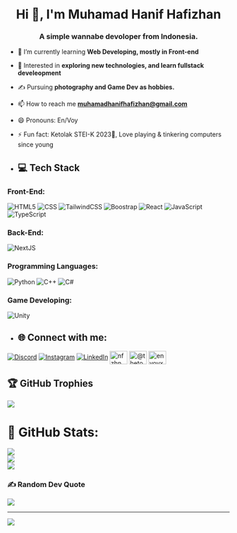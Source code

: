 <h1 align="center">Hi 👋, I'm Muhamad Hanif Hafizhan</h1>
<h3 align="center">A simple wannabe devoloper from Indonesia.</h3>

- 🌱 I’m currently learning **Web Developing, mostly in Front-end** 
- 👀 Interested in **exploring new technologies, and learn fullstack develeopment**
- ✍️ Pursuing **photography and Game Dev as hobbies.**
- 📫 How to reach me **muhamadhanifhafizhan@gmail.com**
- 😄 Pronouns: En/Voy
- ⚡ Fun fact: Ketolak STEI-K 2023🥲, Love playing & tinkering computers since young

- ## 💻 Tech Stack

### Front-End:
 ![HTML5](https://img.shields.io/badge/HTML5-E34F26?style=for-the-badge&logo=html5&logoColor=white)
 ![CSS](https://img.shields.io/badge/CSS3-1572B6?style=for-the-badge&logo=css3&logoColor=white)
 ![TailwindCSS](https://img.shields.io/badge/tailwindcss-%2338B2AC.svg?style=for-the-badge&logo=tailwind-css&logoColor=white)
 ![Boostrap](https://img.shields.io/badge/Bootstrap-563D7C?style=for-the-badge&logo=bootstrap&logoColor=white)
 ![React](https://img.shields.io/badge/React-20232A?style=for-the-badge&logo=react&logoColor=61DAFB)
 ![JavaScript](https://img.shields.io/badge/JavaScript-F7DF1E?style=for-the-badge&logo=javascript&logoColor=black)
 ![TypeScript](https://img.shields.io/badge/TypeScript-3178C6?style=for-the-badge&logo=typescript&logoColor=white)
 


### Back-End:
 ![NextJS](https://img.shields.io/badge/next%20js-000000?style=for-the-badge&logo=nextdotjs&logoColor=white)
 

### Programming Languages:
 ![Python](https://img.shields.io/badge/Python-14354C?style=for-the-badge&logo=python)
 ![C++](https://img.shields.io/badge/C%2B%2B-00599C?style=for-the-badge&logo=c%2B%2B&logoColor=white)
 ![C#](https://img.shields.io/badge/c%23-%23239120.svg?style=for-the-badge&logo=csharp&logoColor=white)
 

 ### Game Developing:
![Unity](https://img.shields.io/badge/Unity-100000?style=for-the-badge&logo=unity&logoColor=white)



- ## 🌐 Connect with me:
[![Discord](https://img.shields.io/badge/Discord(notenvoy)-%237289DA.svg?logo=discord&logoColor=white)](https://discord.com/) [![Instagram](https://img.shields.io/badge/Instagram-%23E4405F.svg?logo=Instagram&logoColor=white)](https://instagram.com/anas_fathurrahman) [![LinkedIn](https://img.shields.io/badge/LinkedIn-%230077B5.svg?logo=linkedin&logoColor=white)](https://www.linkedin.com/in/anas-fathurrahman/) <a href="https://instagram.com/nfzhn" target="blank"><img align="center" src="https://raw.githubusercontent.com/rahuldkjain/github-profile-readme-generator/master/src/images/icons/Social/instagram.svg" alt="nfzhn" height="30" width="40" /></a> <a href="https://www.hackerrank.com/@thetopenggamerz" target="blank"><img align="center" src="https://raw.githubusercontent.com/rahuldkjain/github-profile-readme-generator/master/src/images/icons/Social/hackerrank.svg" alt="@thetopenggamerz" height="30" width="40" /></a> <a href="https://www.leetcode.com/envoyx" target="blank"><img align="center" src="https://raw.githubusercontent.com/rahuldkjain/github-profile-readme-generator/master/src/images/icons/Social/leet-code.svg" alt="envoyx" height="30" width="40" /></a>



## 🏆 GitHub Trophies
![](https://github-profile-trophy.vercel.app/?username=Astha47&theme=radical&no-frame=false&no-bg=true&margin-w=4)



# 🚀 GitHub Stats:
![](https://github-readme-stats.vercel.app/api?username=EnvoyX&theme=dark&hide_border=false&include_all_commits=true&count_private=true)<br/>
![](https://github-readme-streak-stats.herokuapp.com/?user=EnvoyX&theme=dark&hide_border=false)<br/>
![](https://github-readme-stats.vercel.app/api/top-langs/?username=EnvoyX&theme=dark&hide_border=false&include_all_commits=true&count_private=true&layout=compact)




### ✍️ Random Dev Quote
![](https://quotes-github-readme.vercel.app/api?type=horizontal&theme=radical)

---
[![](https://visitcount.itsvg.in/api?id=EnvoyX&icon=0&color=0)](https://visitcount.itsvg.in)
<!---
EnvoyX/EnvoyX is a ✨ special ✨ repository because its `README.md` (this file) appears on your GitHub profile.
You can click the Preview link to take a look at your changes.
--->
